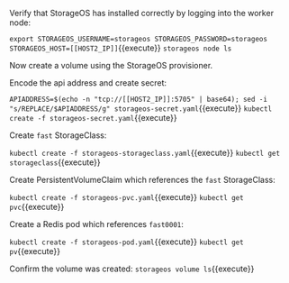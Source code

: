 Verify that StorageOS has installed correctly by logging into the worker node:

`export STORAGEOS_USERNAME=storageos STORAGEOS_PASSWORD=storageos STORAGEOS_HOST=[[HOST2_IP]]`{{execute}}
`storageos node ls`

Now create a volume using the StorageOS provisioner.

Encode the api address and create secret:

`APIADDRESS=$(echo -n "tcp://[[HOST2_IP]]:5705" | base64); sed -i "s/REPLACE/$APIADDRESS/g" storageos-secret.yaml`{{execute}}
`kubectl create -f storageos-secret.yaml`{{execute}}

Create `fast` StorageClass:

`kubectl create -f storageos-storageclass.yaml`{{execute}}
`kubectl get storageclass`{{execute}}

Create PersistentVolumeClaim which references the `fast` StorageClass:

`kubectl create -f storageos-pvc.yaml`{{execute}}
`kubectl get pvc`{{execute}}

Create a Redis pod which references `fast0001`:

`kubectl create -f storageos-pod.yaml`{{execute}}
`kubectl get pv`{{execute}}

Confirm the volume was created:
`storageos volume ls`{{execute}}
